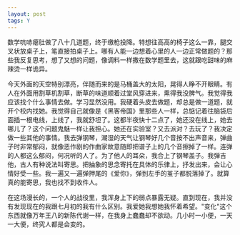```yaml
---
layout: post
tags: Y
---
```


数学吭哧瘪肚做了八十几道题，终于缴枪投降。特想往高高的椅子这么一靠，腿交叉状放桌子上，笔直接拍桌子上。哪有人能一边想着心里的人一边正常做题的？那些我反复思考，想了又想的问题，像调料一样撒在数学题里去，这就跟吃甜味的麻辣烫一样诡异。

今天外面的天空特别漂亮，伴随而来的是马桶盖大的太阳，晃得人睁不开眼睛。有人在外面用割草机割草，断草的味道顺着过堂风穿进来，熏得我没脾气。我觉得我应该找个什么事情去做。学习显然没用。我硬着头皮去做题，却总是做一道题，就开个校内找她。我觉得自己就像是《黑客帝国》里那些人一样，总惦记着往脑袋后面插一根电线，上线了，我就舒坦了。这都半夜快十二点了，她还没在线上，她去哪儿了？这个问题鬼魅一样让我担心。她还在实验室？又去派对？去玩了？我决定做一些其他的事情。我去弹钢琴，潮湿的天气让钢琴好几个音按不出声音来，弹曲子时非常郁闷，就像恶作剧的作曲家故意随即把谱子上的几个音擦掉了一样。连弹的人都这么郁闷，何况听的人了。为了他人的耳朵，我合上了钢琴盖子。我弹吉他，古人有种说法叫寄思。把抽象的思念寄托在具体的乐律上，抒发出来，会让心情好受一些。我一遍又一遍弹押尾的《爱你》，弹到左手的茧子都脱落掉了。就算真的能寄思，我也找不到收件人。

在这场漫长的，一个人的战役里，我浑身上下的弱点暴露无疑。直到现在，我并没有发现现在的我跟七月初的我有什么区别。我爱她我想她我怀着希望。"变化"这个东西就像万年王八的新陈代谢一样，在我身上蠢蠢却不欲动。几小时一小便，一天一大便，终究人都是会变的。
